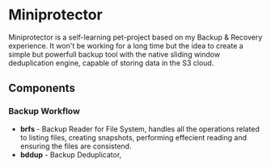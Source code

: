 # Miniprotector

Miniprotector is a self-learning pet-project based on my Backup & Recovery experience. It won't be working for a long time but the idea to create a simple but powerfull backup tool with the native sliding window deduplication engine, capable of storing data in the S3 cloud.

## Components

### Backup Workflow

* **brfs** - Backup Reader for File System, handles all the operations related to listing files, creating snapshots, performing effecient reading and ensuring the files are consistend.
* **bddup** - Backup Deduplicator, 